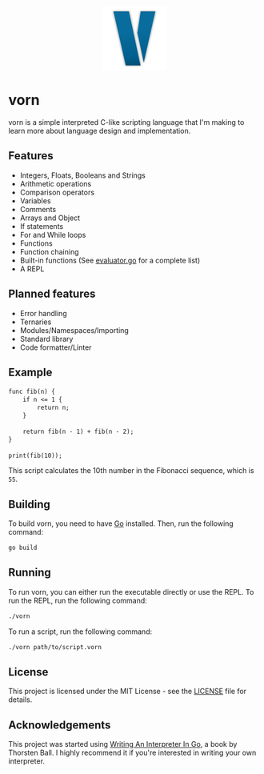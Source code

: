 <p align="center"><img src="./assets/vorn.svg" width="128" height="128"></p>

# vorn

vorn is a simple interpreted C-like scripting language that I'm making to learn more about language design and implementation.

## Features

* Integers, Floats, Booleans and Strings
* Arithmetic operations
* Comparison operators
* Variables
* Comments
* Arrays and Object
* If statements
* For and While loops
* Functions
* Function chaining
* Built-in functions (See [evaluator.go](evaluator/evaluator.go#L23) for a complete list)
* A REPL

## Planned features

* Error handling
* Ternaries
* Modules/Namespaces/Importing
* Standard library
* Code formatter/Linter

## Example

```vorn
func fib(n) {
    if n <= 1 {
        return n;
    }

    return fib(n - 1) + fib(n - 2);
}

print(fib(10));
```

This script calculates the 10th number in the Fibonacci sequence, which is `55`.

## Building

To build vorn, you need to have [Go](https://golang.org/) installed. Then, run the following command:

```sh
go build
```

## Running

To run vorn, you can either run the executable directly or use the REPL. To run the REPL, run the following command:

```sh
./vorn
```

To run a script, run the following command:

```sh
./vorn path/to/script.vorn
```

## License

This project is licensed under the MIT License - see the [LICENSE](LICENSE) file for details.

## Acknowledgements

This project was started using [Writing An Interpreter In Go](https://interpreterbook.com/), a book by Thorsten Ball. I highly recommend it if you're interested in writing your own interpreter.
